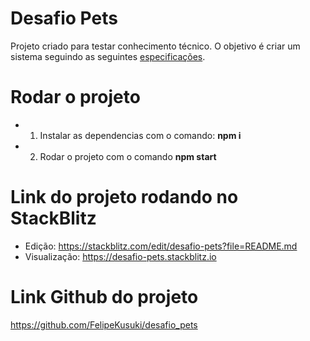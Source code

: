 # Desafio Pets
Projeto criado para testar conhecimento técnico. O objetivo é criar um sistema seguindo as seguintes [especificações](https://github.com/nairansilva/desafio_pets).

# Rodar o projeto

* 1) Instalar as dependencias com o comando: **npm i**
* 2) Rodar o projeto com o comando **npm start**

# Link do projeto rodando no StackBlitz

* Edição: https://stackblitz.com/edit/desafio-pets?file=README.md
* Visualização: https://desafio-pets.stackblitz.io

# Link Github do projeto

https://github.com/FelipeKusuki/desafio_pets
